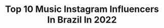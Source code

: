 ---
title: Top 10 Music Instagram Influencers In Brazil In 2022
description: >-
  Find top music Instagram influencers in Brazil in 2022. Most popular hashtags: #video #like4likes #longhairmanstyle.
platform: Instagram
hits: 4262
text_top: Identify the most popular Instagram profiles on inBeat.
text_bottom: Our search engine holds 4262 Instagram influencers like this in Brazil for you to pitch.
profiles:
  - username: "silvillan"
    fullname: >-
      Sílvillan Douglas
    bio: >-
      a m e ✊🏾 • educação física📕 • gaibu/b13 PE 📍 • música • dança • natureza • 📌
    location: "Brazil"
    followers: 2976
    engagement: 2298
    commentsToLikes: 0.124737
    id: ck5qbr830n0f90i11iwekkgz2
    verified: false
    hashtags: ""
  - username: "larasilva"
    fullname: >-
      Lara Silva 🔥
    bio: >-
      🔂 twitter: @arrobalarasilva 🎤 Contrate: (11) 97200-1838 📞 Publi: 11 9 7511-6976 👇🏻 música nova 👇🏻
    location: "Brazil"
    followers: 7650027
    engagement: 1673
    commentsToLikes: 0.484112
    id: ck13465p8uwfl0i195nh2ytyt
    verified: false
    hashtags: "#fiquedivacomniely, #escudoprotetore, #novagerac, #ad"
  - username: "djfabriciorodriguess"
    fullname: >-
      DJ • ғᴀʙʀíᴄɪᴏ ʀᴏᴅʀɪɢᴜᴇs
    bio: >-
      ASSISTA OS STORIES 🔥 Sempre é Tempo para um novo recomeço ♥️ Music 🎶 I love ♥️ Funk Contrate • Publicidade e Shows 📲👇🏼
    location: "Brazil"
    followers: 123318
    engagement: 1303
    commentsToLikes: 6.107932
    id: ckapcp7bg4n8o0i78h5eyy77w
    verified: false
    hashtags: "#humor, #explorar, #riodejaneiro, #copacabana"
  - username: "escariao"
    fullname: >-
      E S C A R I Ã O 🦎
    bio: >-
      Content Creator • LGBTQ • Music 📍 Brasília 📩 contatoescariao@gmail.com 👇🏼 Vídeo Novo
    location: "Brazil"
    followers: 389333
    engagement: 667
    commentsToLikes: 0.029845
    id: ck0vwc33vt1760i192lc4irxx
    verified: true
    hashtags: "#agregadas, #gooddaybadday, #asksi"
  - username: "chrisleao"
    fullname: >-
      Chris Leão
    bio: >-
      𝗔𝗦𝗦𝗜𝗦𝗧𝗔 𝗢𝗦 𝗦𝗧𝗢𝗥𝗜𝗘𝗦 👀🤪 ⠀⠀⠀⠀⠀⠀⠀⠀⠀⠀ ARTISTA DA KONDZILLA RECORDS músico/DJ/produtor Contrate: (51) 982429107
    location: "Brazil"
    followers: 1794926
    engagement: 3391
    commentsToLikes: 13.215921
    id: ck6tmqwo28cu90j71zgs6qqoo
    verified: true
    hashtags: ""
  - username: "joao__smith"
    fullname: >-
      João Smith 💸
    bio: >-
      • Freestyle || Lifestyle 💸 || Músic 🎙 If you believe, then you can do it, just look at me !! [parceria via direct]
    location: "Brazil"
    followers: 6721
    engagement: 2185
    commentsToLikes: 0.267322
    id: ckaovywb56ozf0i78tk8jyff2
    verified: false
    hashtags: "#negrosestilosos, #negrosoccidental, #negroslindos, #pretosnotopo"
  - username: "djgabicavallin"
    fullname: >-
      Gabi Cavallin
    bio: >-
      @gr6explodeoriginal GR6 EXPLODE • Shows: 11 983996115 DOUGLAS + De 3 milhões de acessos nas músicas
    location: "Brazil"
    followers: 109759
    engagement: 860
    commentsToLikes: 0.582732
    id: ck6018dr1f0zp0i14hv0dqz42
    verified: false
    hashtags: "#fiquemecasa, #tiktok, #wiggle"
  - username: "djannaghellere"
    fullname: >-
      #elapode ✨
    bio: >-
      DJ DE TRAP E FUNK #rexpeitaamarrenta #elapode ⚠️ @psentretenimento CONTATO PARA SHOWS: 📲 (21) 99242-0468 📲 (21) 98869-1167 ⚠️ OUÇA MINHA MUSICA ⬇️
    location: "Brazil"
    followers: 28615
    engagement: 815
    commentsToLikes: 0.338555
    id: ck6tthn3uanov0j71ecpnkhi8
    verified: false
    hashtags: "#reelsinstagram, #toma, #luisasonza, #lu"
  - username: "tarzan.ofc"
    fullname: >-
      Anderson Gómez
    bio: >-
      💎• Modelo de eventos📌 🎓• Biomedicina @atleticabiomed9👨‍🔬 🕶• Ator Teatro musical @projeto_xiquete💜 🏋️‍♂️•Musculação @shape_alfa_omega 📲Parcerias Pvd
    location: "Brazil"
    followers: 7377
    engagement: 1211
    commentsToLikes: 0.117779
    id: ckap8dg30nud50i78pntc6tlu
    verified: false
    hashtags: "#longhairmen, #cabeludosdoale, #homemcabeludo, #longhairmanstyle"
  - username: "reiroberto.carlos"
    fullname: >-
      𝐑𝐨𝐛𝐞𝐫𝐭𝐨 𝐂𝐚𝐫𝐥𝐨𝐬
    bio: >-
      🎤Fã clube dedicado ao rei Roberto Carlos 🎤"O importante é que emoções eu vivi" 🎤Rei da música🎶 e das mulheres👩 🎤Conta NÃO oficial
    location: "Brazil"
    followers: 18088
    engagement: 820
    commentsToLikes: 0.115295
    id: ck9whfsv5xnmi0j78lcaq7kx9
    verified: false
    hashtags: "#like4likes, #saudades, #follow4followback, #fundodoba"
---